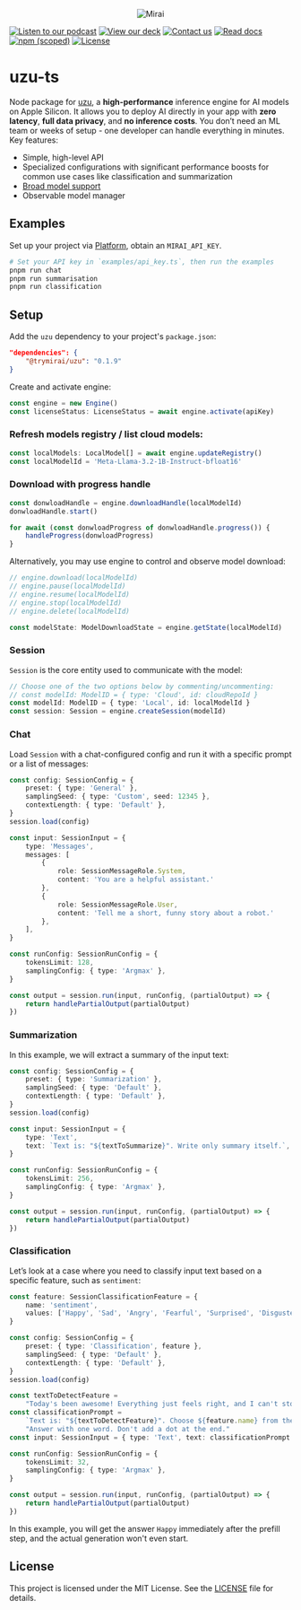 <p align="center">
  <picture>
    <img alt="Mirai" src="https://artifacts.trymirai.com/social/github/uzu-typescript.jpg" style="max-width: 100%;">
  </picture>
</p>

<a href="https://artifacts.trymirai.com/social/about_us.mp3"><img src="https://img.shields.io/badge/Listen-Podcast-red" alt="Listen to our podcast"></a>
<a href="https://docsend.com/v/76bpr/mirai2025"><img src="https://img.shields.io/badge/View-Deck-red" alt="View our deck"></a>
<a href="mailto:alexey@getmirai.co,dima@getmirai.co,aleksei@getmirai.co?subject=Interested%20in%20Mirai"><img src="https://img.shields.io/badge/Send-Email-green" alt="Contact us"></a>
<a href="https://docs.trymirai.com/components/inference-engine"><img src="https://img.shields.io/badge/Read-Docs-blue" alt="Read docs"></a>
[![npm (scoped)](https://img.shields.io/npm/v/%40trymirai%2Fuzu)](https://www.npmjs.com/package/@trymirai/uzu)
[![License](https://img.shields.io/badge/License-MIT-blue)](LICENSE)

# uzu-ts

Node package for [uzu](https://github.com/trymirai/uzu), a **high-performance** inference engine for AI models on Apple Silicon. It allows you to deploy AI directly in your app with **zero latency**, **full data privacy**, and **no inference costs**. You don’t need an ML team or weeks of setup - one developer can handle everything in minutes. Key features:

- Simple, high-level API
- Specialized configurations with significant performance boosts for common use cases like classification and summarization
- [Broad model support](https://trymirai.com/models)
- Observable model manager

## Examples

Set up your project via [Platform](https://platform.trymirai.com), obtain an `MIRAI_API_KEY`.

```bash
# Set your API key in `examples/api_key.ts`, then run the examples
pnpm run chat
pnpm run summarisation
pnpm run classification
```

## Setup

Add the `uzu` dependency to your project's `package.json`:

```json
"dependencies": {
    "@trymirai/uzu": "0.1.9"
}
```

Create and activate engine:

```ts
const engine = new Engine()
const licenseStatus: LicenseStatus = await engine.activate(apiKey)
```

### Refresh models registry / list cloud models:

```ts
const localModels: LocalModel[] = await engine.updateRegistry()
const localModelId = 'Meta-Llama-3.2-1B-Instruct-bfloat16'
```

### Download with progress handle

```ts
const donwloadHandle = engine.downloadHandle(localModelId)
donwloadHandle.start()

for await (const donwloadProgress of donwloadHandle.progress()) {
    handleProgress(donwloadProgress)
}
```

Alternatively, you may use engine to control and observe model download:

```ts
// engine.download(localModelId)
// engine.pause(localModelId)
// engine.resume(localModelId)
// engine.stop(localModelId)
// engine.delete(localModelId)

const modelState: ModelDownloadState = engine.getState(localModelId)
```

### Session

`Session` is the core entity used to communicate with the model:

```ts
// Choose one of the two options below by commenting/uncommenting:
// const modelId: ModelID = { type: 'Cloud', id: cloudRepoId }
const modelId: ModelID = { type: 'Local', id: localModelId }
const session: Session = engine.createSession(modelId)
```

### Chat

Load `Session` with a chat-configured config and run it with a specific prompt or a list of messages:

```ts
const config: SessionConfig = {
    preset: { type: 'General' },
    samplingSeed: { type: 'Custom', seed: 12345 },
    contextLength: { type: 'Default' },
}
session.load(config)
```

```ts
const input: SessionInput = {
    type: 'Messages',
    messages: [
        {
            role: SessionMessageRole.System,
            content: 'You are a helpful assistant.'
        },
        {
            role: SessionMessageRole.User,
            content: 'Tell me a short, funny story about a robot.'
        },
    ],
}
```

```ts
const runConfig: SessionRunConfig = {
    tokensLimit: 128,
    samplingConfig: { type: 'Argmax' },
}
```

```ts
const output = session.run(input, runConfig, (partialOutput) => {
    return handlePartialOutput(partialOutput)
})
```

### Summarization

In this example, we will extract a summary of the input text:

```ts
const config: SessionConfig = {
    preset: { type: 'Summarization' },
    samplingSeed: { type: 'Default' },
    contextLength: { type: 'Default' },
}
session.load(config)
```

```ts
const input: SessionInput = {
    type: 'Text',
    text: `Text is: "${textToSummarize}". Write only summary itself.`,
}
```

```ts
const runConfig: SessionRunConfig = {
    tokensLimit: 256,
    samplingConfig: { type: 'Argmax' },
}
```

```ts
const output = session.run(input, runConfig, (partialOutput) => {
    return handlePartialOutput(partialOutput)
})
```

### Classification

Let’s look at a case where you need to classify input text based on a specific feature, such as `sentiment`:

```ts
const feature: SessionClassificationFeature = {
    name: 'sentiment',
    values: ['Happy', 'Sad', 'Angry', 'Fearful', 'Surprised', 'Disgusted'],
}
```

```ts
const config: SessionConfig = {
    preset: { type: 'Classification', feature },
    samplingSeed: { type: 'Default' },
    contextLength: { type: 'Default' },
}
session.load(config)
```

```ts
const textToDetectFeature =
    "Today's been awesome! Everything just feels right, and I can't stop smiling."
const classificationPrompt =
    `Text is: "${textToDetectFeature}". Choose ${feature.name} from the list: ${feature.values.join(', ')}. ` +
    "Answer with one word. Don't add a dot at the end."
const input: SessionInput = { type: 'Text', text: classificationPrompt }
```

```ts
const runConfig: SessionRunConfig = {
    tokensLimit: 32,
    samplingConfig: { type: 'Argmax' },
}
```

```ts
const output = session.run(input, runConfig, (partialOutput) => {
    return handlePartialOutput(partialOutput)
})
```

In this example, you will get the answer `Happy` immediately after the prefill step, and the actual generation won't even start.

## License

This project is licensed under the MIT License. See the [LICENSE](LICENSE) file for details.


